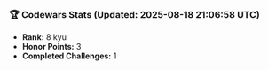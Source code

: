 ### 🏆 Codewars Stats (Updated: 2025-08-18 21:06:58 UTC)

- **Rank:** 8 kyu
- **Honor Points:** 3
- **Completed Challenges:** 1
